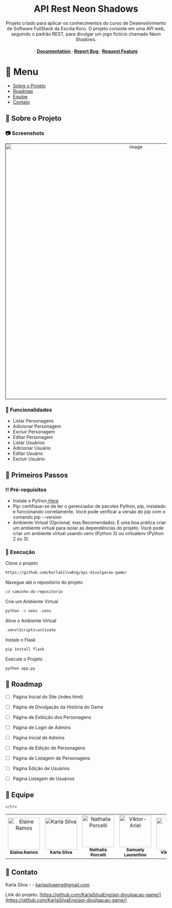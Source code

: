 <div align='center'>

<h1>API Rest Neon Shadows</h1>
<p>Projeto criado para aplicar os conhecimentos do curso de Desenvolvimento de Software FullStack da Escola Korú. O projeto consiste em uma API web, seguindo o padrão REST, para divulgar um jogo fictício chamado Neon Shadows.</p>

<h4> <span> · </span> <a href="https://github.com/KarlaSilvaEng/api-divulgacao-game/blob/master/README.md"> Documentation </a> <span> · </span> <a href="https://github.com/KarlaSilvaEng/api-divulgacao-game/issues"> Report Bug </a> <span> · </span> <a href="https://github.com/KarlaSilvaEng/api-divulgacao-game/issues"> Request Feature </a> </h4>


</div>

# :notebook_with_decorative_cover: Menu

- [Sobre o Projeto](#star2-sobre-o-projeto)
- [Roadmap](#compass-roadmap)
- [Equipe](#wave-equipe)
- [Contato](#handshake-contato)


## :star2: Sobre o Projeto

### :camera: Screenshots
<div align="center"> <a href=""><img src="A API REST do jogo fictício Neon Shadows está sendo desenvolvida ao longo do Curso de Desenvolvimento de Software da Korú. " alt='image' width='800'/></a> </div>



### :dart: Funcionalidades
- Listar Personagens
- Adicionar Personagem
- Excluir Personagem
- Editar Personagem
- Listar Usuários
- Adicionar Usuário
- Editar Usuário
- Excluir Usuário


## :toolbox: Primeiros Passos

### :bangbang: Pré-requisitos

- Instale o Python<a href="https://www.python.org/downloads/"> Here</a>
- Pip: certifique-se de ter o gerenciador de pacotes Python, pip, instalado e funcionando corretamente. Você pode verificar a versão do pip com o comando pip --version
- Ambiente Virtual (Opcional, mas Recomendado): É uma boa prática criar um ambiente virtual para isolar as dependências do projeto. Você pode criar um ambiente virtual usando venv (Python 3) ou virtualenv (Python 2 ou 3).


### :running: Execução

Clone o projeto

```bash
https://github.com/KarlaSilvaEng/api-divulgacao-game/
```
Navegue até o repositório do projeto
```bash
cd caminho-do-repositorio
```
Crie um Ambiente Virtual
```bash
python -m venv .venv
```
Ative o Ambiente Virtual
```bash
.venv\Scripts\activate
```
Instale o Flask
```bash
pip install flask
```
Execute o Projeto
```bash
python app.py
```


## :compass: Roadmap

* [ ] Página Inicial do Site (index.html)
* [ ] Página de Divulgação da História do Game
* [ ] Página de Exibição dos Personagens
* [ ] Página de Login de Admins
* [ ] Página Inicial de Admins
* [ ] Página de Edição de Personagens
* [ ] Página de Listagem de Personagens
* [ ] Página Edição de Usuários
* [ ] Página Listagem de Usuários


## :wave: Equipe

<table>
    <tr>
        <td align="center">
            <a href="https://github.com/ramoselainedev">
                <img src="https://avatars.githubusercontent.com/u/105077854?v=4" width="100px;" alt="Elaine Ramos"/>
                <br/>
                <sub><b>Elaine Ramos</b></sub>
            </a>
        </td>
              <td align="center">
            <a href="https://github.com/karlasilvaeng">
                <img src="https://avatars.githubusercontent.com/u/96357083?v=4" width="100px;" alt="Karla Silva"/>
                <br/>
                <sub><b>Karla Silva</b></sub>
            </a>
        </td>
        <td align="center">
            <a href="https://github.com/nathaliaporcelli">
                <img src="https://avatars.githubusercontent.com/u/57419374?v=4" width="100px;" alt="Nathalia Porcelli"/>
                <br />
                <sub><b>Nathalia Porcelli</b></sub>
            </a>
        </td>
        <td align="center">
            <a href="https://github.com/samuelylaurentino">
                <img src="https://avatars.githubusercontent.com/u/56741500?v=4" width="100px;" alt="Viktor-Ariel"/>
                <br />
                <sub><b>Samuely Laurentino</b></sub>
            </a>
        </td>
        <td align="center">
            <a href="https://github.com/viktor-ariel">
                <img src="https://avatars.githubusercontent.com/u/98894099?v=4" width="100px;" alt="Viktor-Ariel"/>
                <br />
                <sub><b>Viktor Ariel</b></sub>
            </a>
        </td>
         <td align="center">
            <a href="https://github.com/lbscarvalho">
                <img src="https://avatars.githubusercontent.com/u/126473476?v=4" width="100px;" alt="Lucas-Borges"/>
                <br />
                <sub><b>Lucas Borges</b></sub>
            </a>
        </td>


        
    </tr>
</table>





## :handshake: Contato

Karla Silva - - karlasilvaeng@gmail.com

Link do projeto: [https://github.com/KarlaSilvaEng/api-divulgacao-game/](https://github.com/KarlaSilvaEng/api-divulgacao-game/)
